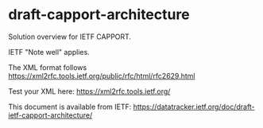 # draft-capport-architecture
Solution overview for IETF CAPPORT.

IETF "Note well" applies.

The XML format follows https://xml2rfc.tools.ietf.org/public/rfc/html/rfc2629.html

Test your XML here: https://xml2rfc.tools.ietf.org/

This document is available from IETF: https://datatracker.ietf.org/doc/draft-ietf-capport-architecture/



